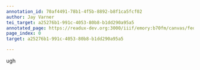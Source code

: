 ```yaml
---
annotation_id: 70af4491-78b1-4f5b-8892-b8f1ca5fcf02
author: Jay Varner
tei_target: a25276b1-991c-4053-80b8-b1dd290a95a5
annotated_page: https://readux-dev.org:3000/iiif/emory:b70fm/canvas/fedora:emory:gz698
page_index: 0
target: a25276b1-991c-4053-80b8-b1dd290a95a5

---
```

<p>ugh</p>